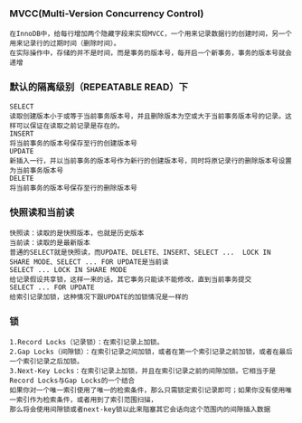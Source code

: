 ### MVCC(Multi-Version Concurrency Control)
    在InnoDB中，给每行增加两个隐藏字段来实现MVCC，一个用来记录数据行的创建时间，另一个用来记录行的过期时间（删除时间）。
    在实际操作中，存储的并不是时间，而是事务的版本号，每开启一个新事务，事务的版本号就会递增
### 默认的隔离级别（REPEATABLE READ）下
    SELECT
    读取创建版本小于或等于当前事务版本号，并且删除版本为空或大于当前事务版本号的记录。这样可以保证在读取之前记录是存在的。
    INSERT
    将当前事务的版本号保存至行的创建版本号
    UPDATE
    新插入一行，并以当前事务的版本号作为新行的创建版本号，同时将原记录行的删除版本号设置为当前事务版本号
    DELETE
    将当前事务的版本号保存至行的删除版本号
### 快照读和当前读
    快照读：读取的是快照版本，也就是历史版本
    当前读：读取的是最新版本
    普通的SELECT就是快照读，而UPDATE、DELETE、INSERT、SELECT ...  LOCK IN SHARE MODE、SELECT ... FOR UPDATE是当前读
    SELECT ... LOCK IN SHARE MODE
    给记录假设共享锁，这样一来的话，其它事务只能读不能修改，直到当前事务提交
    SELECT ... FOR UPDATE
    给索引记录加锁，这种情况下跟UPDATE的加锁情况是一样的
    
### 锁
    1.Record Locks（记录锁）：在索引记录上加锁。
    2.Gap Locks（间隙锁）：在索引记录之间加锁，或者在第一个索引记录之前加锁，或者在最后一个索引记录之后加锁。
    3.Next-Key Locks：在索引记录上加锁，并且在索引记录之前的间隙加锁。它相当于是Record Locks与Gap Locks的一个结合
    如果你对一个唯一索引使用了唯一的检索条件，那么只需锁定索引记录即可；如果你没有使用唯一索引作为检索条件，或者用到了索引范围扫描，
    那么将会使用间隙锁或者next-key锁以此来阻塞其它会话向这个范围内的间隙插入数据